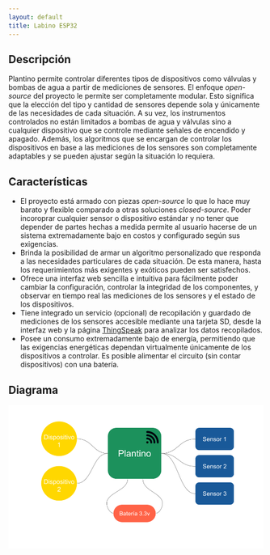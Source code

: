 ```yaml
---
layout: default
title: Labino ESP32
---
```


## Descripción
Plantino permite controlar diferentes tipos de dispositivos como válvulas y bombas de agua a partir de mediciones de sensores. El enfoque *open-source* del proyecto le permite ser completamente modular. Esto significa que la elección del tipo y cantidad de sensores depende sola y únicamente de las necesidades de cada situación. A su vez, los instrumentos controlados no están limitados a bombas de agua y válvulas sino a cualquier dispositivo que se controle mediante señales de encendido y apagado. Además, los algoritmos que se encargan de controlar los dispositivos en base a las mediciones de los sensores son completamente adaptables y se pueden ajustar según la situación lo requiera.

## Características
- El proyecto está armado con piezas *open-source* lo que lo hace muy barato y flexible comparado a otras soluciones *closed-source*. Poder incoroprar cualquier sensor o dispositivo estándar y no tener que depender de partes hechas a medida permite al usuario hacerse de un sistema extremadamente bajo en costos y configurado según sus exigencias.
- Brinda la posibilidad de armar un algoritmo personalizado que responda a las necesidades particulares de cada situación. De esta manera, hasta los requerimientos más exigentes y exóticos pueden ser satisfechos.
- Ofrece una interfaz web sencilla e intuitiva para fácilmente poder cambiar la configuración, controlar la integridad de los componentes, y observar en tiempo real las mediciones de los sensores y el estado de los dispositivos.
- Tiene integrado un servicio (opcional) de recopilación y guardado de mediciones de los sensores accesible mediante una tarjeta SD, desde la interfaz web y la página [ThingSpeak](https://thingspeak.com/) para analizar los datos recopilados.
- Posee un consumo extremadamente bajo de energía, permitiendo que las exigencias energéticas dependan virtualmente únicamente de los dispositivos a controlar. Es posible alimentar el circuito (sin contar dispositivos) con una batería.

## Diagrama
![index page](/assets/Esquema_plantino.png)
